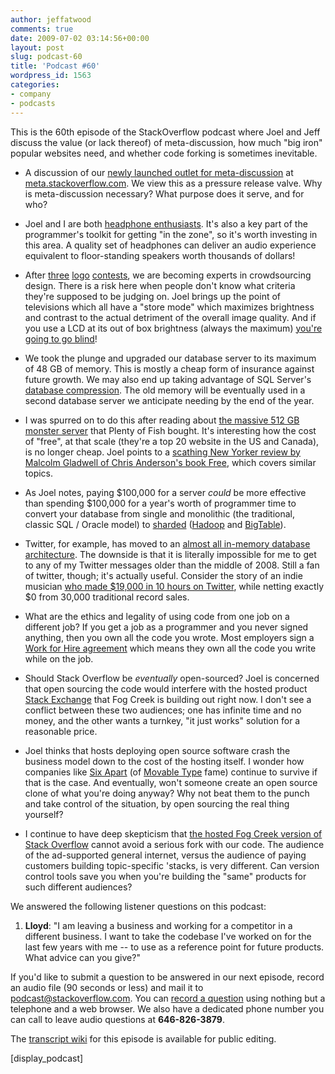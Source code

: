 ```yaml
---
author: jeffatwood
comments: true
date: 2009-07-02 03:14:56+00:00
layout: post
slug: podcast-60
title: 'Podcast #60'
wordpress_id: 1563
categories:
- company
- podcasts
---
```


This is the 60th episode of the StackOverflow podcast where Joel and Jeff discuss the value (or lack thereof) of meta-discussion, how much "big iron" popular websites need, and whether code forking is sometimes inevitable.






  * A discussion of our [newly launched outlet for meta-discussion](http://blog.stackoverflow.com/2009/06/cmon-get-meta/) at [meta.stackoverflow.com](http://meta.stackoverflow.com/). We view this as a pressure release valve. Why is meta-discussion necessary? What purpose does it serve, and for who?


  * Joel and I are both [headphone enthusiasts](http://www.codinghorror.com/blog/archives/000463.html). It's also a key part of the programmer's toolkit for getting "in the zone", so it's worth investing in this area. A quality set of headphones can deliver an audio experience equivalent to floor-standing speakers worth thousands of dollars!


  * After [three](http://blog.stackoverflow.com/2008/04/logo-design-contest-winner/) [logo](http://blog.stackoverflow.com/2009/04/logo-contest-winner-for-serverfaultcom/) [contests](http://blog.stackoverflow.com/2009/06/superuser-com-logo-vote/), we are becoming experts in crowdsourcing design. There is a risk here when people don't know what criteria they're supposed to be judging on. Joel brings up the point of televisions which all have a "store mode" which maximizes brightness and contrast to the actual detriment of the overall image quality. And if you use a LCD at its out of box brightness (always the maximum) [you're going to go blind](http://www.codinghorror.com/blog/archives/000965.html)!


  * We took the plunge and upgraded our database server to its maximum of 48 GB of memory. This is mostly a cheap form of insurance against future growth. We may also end up taking advantage of SQL Server's [database compression](http://www.infoq.com/news/2007/11/SQL-Server-Compression). The old memory will be eventually used in a second database server we anticipate needing by the end of the year.


  * I was spurred on to do this after reading about [the massive 512 GB monster server](http://www.codinghorror.com/blog/archives/001279.html) that Plenty of Fish bought. It's interesting how the cost of "free", at that scale (they're a top 20 website in the US and Canada), is no longer cheap. Joel points to a [scathing New Yorker review by Malcolm Gladwell of Chris Anderson's book Free](http://www.newyorker.com/arts/critics/books/2009/07/06/090706crbo_books_gladwell), which covers similar topics.


  * As Joel notes, paying $100,000 for a server _could_ be more effective than spending $100,000 for a year's worth of programmer time to convert your database from single and monolithic (the traditional, classic SQL / Oracle model) to [sharded](http://en.wikipedia.org/wiki/Shard_%28database_architecture%29) ([Hadoop](http://en.wikipedia.org/wiki/Hadoop) and [BigTable](http://en.wikipedia.org/wiki/BigTable)).


  * Twitter, for example, has moved to an [almost all in-memory database architecture](http://www.infoq.com/news/2009/06/Twitter-Architecture). The downside is that it is literally impossible for me to get to any of my Twitter messages older than the middle of 2008. Still a fan of twitter, though; it's actually useful. Consider the story of an indie musician [who made $19,000 in 10 hours on Twitter](http://mikeking.berkleemusicblogs.com/2009/06/23/how-an-indie-musician-can-make-19000-in-10-hours-using-twitter/), while netting exactly $0 from 30,000 traditional record sales.


  * What are the ethics and legality of using code from one job on a different job? If you get a job as a programmer and you never signed anything, then you own all the code you wrote. Most employers sign a [Work for Hire agreement](http://www.nolo.com/definition.cfm/Term/AE4ACD77-12AC-4705-B870E4551730F72C/alpha/W/) which means they own all the code you write while on the job. 


  * Should Stack Overflow be _eventually_ open-sourced? Joel is concerned that open sourcing the code would interfere with the hosted product [Stack Exchange](http://stackexchange.com/) that Fog Creek is building out right now. I don't see a conflict between these two audiences; one has infinite time and no money, and the other wants a turnkey, "it just works" solution for a reasonable price.


  * Joel thinks that hosts deploying open source software crash the business model down to the cost of the hosting itself. I wonder how companies like [Six Apart](http://www.sixapart.com/) (of [Movable Type](http://www.movabletype.org/) fame) continue to survive if that is the case. And eventually, won't someone create an open source clone of what you're doing anyway? Why not beat them to the punch and take control of the situation, by open sourcing the real thing yourself?


  * I continue to have deep skepticism that [the hosted Fog Creek version of Stack Overflow](http://stackexchange.com/) cannot avoid a serious fork with our code. The audience of the ad-supported general internet, versus the audience of paying customers building topic-specific 'stacks, is very different. Can version control tools save you when you're building the "same" products for such different audiences?




We answered the following listener questions on this podcast:






  1. **Lloyd**: "I am leaving a business and working for a competitor in a different business. I want to take the codebase I've worked on for the last few years with me -- to use as a reference point for future products. What advice can you give?"




If you'd like to submit a question to be answered in our next episode, record an audio file (90 seconds or less) and mail it to [podcast@stackoverflow.com](mailto:podcast@stackoverflow.com). You can [record a question](http://blog.stackoverflow.com/index.php/2008/05/recording-podcast-questions-using-your-telephone/) using nothing but a telephone and a web browser. We also have a dedicated phone number you can call to leave audio questions at **646-826-3879**.






The [transcript wiki](https://stackoverflow.fogbugz.com/default.asp?W29067) for this episode is available for public editing.






[display_podcast]





